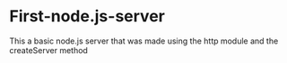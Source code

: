 # First-node.js-server
This a basic node.js server that was made using the http module and the createServer method 
